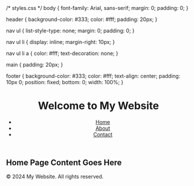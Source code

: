 <!-- index.html (Home Page) -->
<!DOCTYPE html>
<html lang="en">
<head>
 /* styles.css */
body {
  font-family: Arial, sans-serif;
  margin: 0;
  padding: 0;
}

header {
  background-color: #333;
  color: #fff;
  padding: 20px;
}

nav ul {
  list-style-type: none;
  margin: 0;
  padding: 0;
}

nav ul li {
  display: inline;
  margin-right: 10px;
}

nav ul li a {
  color: #fff;
  text-decoration: none;
}

main {
  padding: 20px;
}

footer {
  background-color: #333;
  color: #fff;
  text-align: center;
  padding: 10px 0;
  position: fixed;
  bottom: 0;
  width: 100%;
}

</head>
<body>
  <header>
    <h1>Welcome to My Website</h1>  
    <nav>
      <ul>
        <li><a href="index.html">Home</a></li>
        <li><a href="about.html">About</a></li>
        <li><a href="contact.html">Contact</a></li>
      </ul>
    </nav>
  </header>
  
  <main>
    <h2>Home Page Content Goes Here</h2>
    <!-- Add your content here -->
  </main>
  
  <footer>
    <p>&copy; 2024 My Website. All rights reserved.</p>
  </footer>
</body>
</html>



